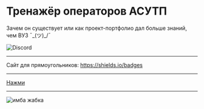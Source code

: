 # Тренажёр операторов АСУТП
Зачем он существует или как проект-портфолио дал больше знаний, чем ВУЗ ¯\_(ツ)_/¯
<!--![Visual Studio App Center (Minimum) OS Version](https://img.shields.io/visual-studio-app-center/releases/osver/:owner/:app/:token)-->
![Discord](https://img.shields.io/discord/:serverId?style=plastic)
____
Сайт для прямоугольников: https://shields.io/badges
____
[Нажми](https://youtu.be/dQw4w9WgXcQ?si=VROZBhGgCdNX15S6)
____
![имба жабка](https://media1.tenor.com/m/at7MvMRkdM4AAAAd/shake-it-frog.gif)